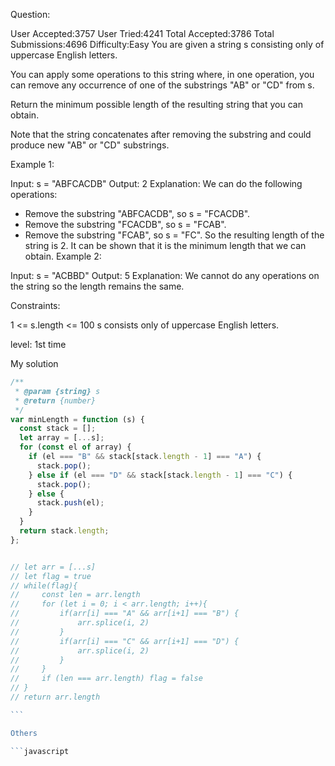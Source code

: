 Question:

User Accepted:3757
User Tried:4241
Total Accepted:3786
Total Submissions:4696
Difficulty:Easy
You are given a string s consisting only of uppercase English letters.

You can apply some operations to this string where, in one operation, you can remove any occurrence of one of the substrings "AB" or "CD" from s.

Return the minimum possible length of the resulting string that you can obtain.

Note that the string concatenates after removing the substring and could produce new "AB" or "CD" substrings.

Example 1:

Input: s = "ABFCACDB"
Output: 2
Explanation: We can do the following operations:

- Remove the substring "ABFCACDB", so s = "FCACDB".
- Remove the substring "FCACDB", so s = "FCAB".
- Remove the substring "FCAB", so s = "FC".
  So the resulting length of the string is 2.
  It can be shown that it is the minimum length that we can obtain.
  Example 2:

Input: s = "ACBBD"
Output: 5
Explanation: We cannot do any operations on the string so the length remains the same.

Constraints:

1 <= s.length <= 100
s consists only of uppercase English letters.

level:
1st time

My solution

```javascript
/**
 * @param {string} s
 * @return {number}
 */
var minLength = function (s) {
  const stack = [];
  let array = [...s];
  for (const el of array) {
    if (el === "B" && stack[stack.length - 1] === "A") {
      stack.pop();
    } else if (el === "D" && stack[stack.length - 1] === "C") {
      stack.pop();
    } else {
      stack.push(el);
    }
  }
  return stack.length;
};
```

````javascript

// let arr = [...s]
// let flag = true
// while(flag){
//     const len = arr.length
//     for (let i = 0; i < arr.length; i++){
//         if(arr[i] === "A" && arr[i+1] === "B") {
//             arr.splice(i, 2)
//         }
//         if(arr[i] === "C" && arr[i+1] === "D") {
//             arr.splice(i, 2)
//         }
//     }
//     if (len === arr.length) flag = false
// }
// return arr.length

```

Others

```javascript

````
